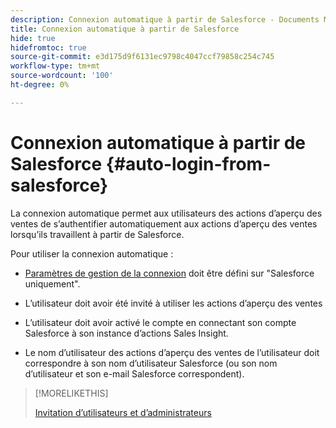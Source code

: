 ```yaml
---
description: Connexion automatique à partir de Salesforce - Documents Marketo - Documentation du produit
title: Connexion automatique à partir de Salesforce
hide: true
hidefromtoc: true
source-git-commit: e3d175d9f6131ec9798c4047ccf79858c254c745
workflow-type: tm+mt
source-wordcount: '100'
ht-degree: 0%

---
```


# Connexion automatique à partir de Salesforce {#auto-login-from-salesforce}

La connexion automatique permet aux utilisateurs des actions d’aperçu des ventes de s’authentifier automatiquement aux actions d’aperçu des ventes lorsqu’ils travaillent à partir de Salesforce.

Pour utiliser la connexion automatique :

* [Paramètres de gestion de la connexion](/help/marketo/product-docs/marketo-sales-insight/actions/admin/login-management-settings.md) doit être défini sur &quot;Salesforce uniquement&quot;.

* L’utilisateur doit avoir été invité à utiliser les actions d’aperçu des ventes

* L’utilisateur doit avoir activé le compte en connectant son compte Salesforce à son instance d’actions Sales Insight.

* Le nom d’utilisateur des actions d’aperçu des ventes de l’utilisateur doit correspondre à son nom d’utilisateur Salesforce (ou son nom d’utilisateur et son e-mail Salesforce correspondent).

>[!MORELIKETHIS]
>
>[Invitation d’utilisateurs et d’administrateurs](/help/marketo/product-docs/marketo-sales-insight/actions/admin/invite-users-and-admins.md)

